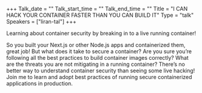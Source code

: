 +++
Talk_date = ""
Talk_start_time = ""
Talk_end_time = ""
Title = "I CAN HACK YOUR CONTAINER FASTER THAN YOU CAN BUILD IT"
Type = "talk"
Speakers = ["liran-tal"]
+++


Learning about container security by breaking in to a live running container!

So you built your Next.js or other Node.js apps and containerized them, great job! But what does it take to secure a container? Are you sure you’re following all the best practices to build container images correctly? What are the threats you are not mitigating in a running container? There’s no better way to understand container security than seeing some live hacking! Join me to learn and adopt best practices of running secure containerized applications in production.